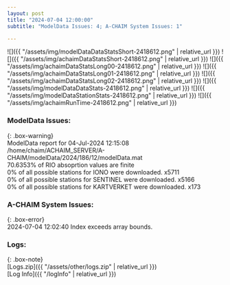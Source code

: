 ```yaml
---
layout: post
title: "2024-07-04 12:00:00"
subtitle: "ModelData Issues: 4; A-CHAIM System Issues: 1"

---
```


![]({{ "/assets/img/modelDataDataStatsShort-2418612.png" | relative_url }})
![]({{ "/assets/img/achaimDataStatsShort-2418612.png" | relative_url }})
![]({{ "/assets/img/achaimDataStatsLong00-2418612.png" | relative_url }})
![]({{ "/assets/img/achaimDataStatsLong01-2418612.png" | relative_url }})
![]({{ "/assets/img/achaimDataStatsLong02-2418612.png" | relative_url }})
![]({{ "/assets/img/modelDataDataStats-2418612.png" | relative_url }})
![]({{ "/assets/img/modelDataStationStats-2418612.png" | relative_url }})
![]({{ "/assets/img/achaimRunTime-2418612.png" | relative_url }})


### ModelData Issues:  
  
{: .box-warning}  
 ModelData report for 04-Jul-2024 12:15:08   
 /home/chaim/ACHAIM_SERVER/A-CHAIM/modelData/2024/186/12/modelData.mat   
 70.6353% of RIO absoprtion values are finite   
 0% of all possible stations for IONO were downloaded. x5711   
 0% of all possible stations for SENTINEL were downloaded. x5166   
 0% of all possible stations for KARTVERKET were downloaded. x173   
  
### A-CHAIM System Issues:  
  
{: .box-error}  
2024-07-04 12:02:40 Index exceeds array bounds.  

### Logs:  
  
{: .box-note}  
[Logs.zip]({{ "/assets/other/logs.zip" | relative_url }})  
[Log Info]({{ "/logInfo" | relative_url }})  

